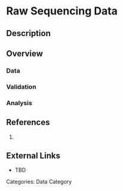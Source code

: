 # Raw Sequencing Data #
## Description ##
## Overview ##
### Data ###
### Validation ###
### Analysis ###
## References ##
1.

## External Links ##
* TBD

Categories: Data Category
